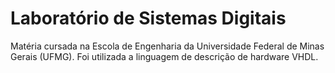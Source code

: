 <h1 align="left">Laboratório de Sistemas Digitais </h1>

Matéria cursada na Escola de Engenharia da Universidade Federal de Minas Gerais (UFMG). Foi utilizada a linguagem de descrição de hardware VHDL.
